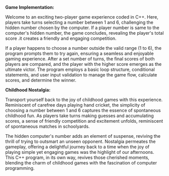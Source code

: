 **Game Implementation:**

Welcome to an exciting two-player game experience coded in C++. Here, players take turns selecting a number between 1 and 6, challenging the hidden number chosen by the computer. If a player number is same to  the computer's hidden number, the game concludes, revealing the player's total score .it creates a friendly and engaging competition.

If a player happens to choose a number outside the valid range (1 to 6), the program prompts them to try again, ensuring a seamless and enjoyable gaming experience. After a set number of turns, the final scores of both players are compared, and the player with the higher score emerges as the ultimate victor. The program employs a basic loop structure, conditional statements, and user input validation to manage the game flow, calculate scores, and determine the winner.

**Childhood Nostalgia:**

Transport yourself back to the joy of childhood games with this experience. Reminiscent of carefree days playing hand cricket, the simplicity of choosing a number between 1 and 6 captures the essence of spontaneous childhood fun. As players take turns making guesses and accumulating scores, a sense of friendly competition and excitement unfolds,  reminiscent of spontaneous matches in schoolyards.

The hidden computer's number adds an element of suspense, reviving the thrill of trying to outsmart an unseen opponent. Nostalgia permeates the gameplay, offering a delightful journey back to a time when the joy of playing simple yet engaging games was the highlight of our afternoons. This C++ program, in its own way, revives those cherished moments, blending the charm of childhood games with the fascination of computer programming. 
